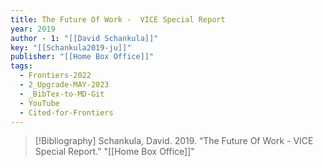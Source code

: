 ```yaml
---
title: The Future Of Work -  VICE Special Report
year: 2019
author - 1: "[[David Schankula]]"
key: "[[Schankula2019-ju]]"
publisher: "[[Home Box Office]]"
tags:
  - Frontiers-2022
  - 2_Upgrade-MAY-2023
  - _BibTex-to-MD-Git
  - YouTube
  - Cited-for-Frontiers
---
```


> [!Bibliography]
> Schankula, David. 2019. “The Future Of Work -  VICE Special Report.” "[[Home Box Office]]"